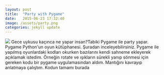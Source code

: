 ```yaml
---
layout: post
title:  "Party with Pygame"
date:   2015-06-23 17:32:40
image: /assets/party.png
categories: jekyll update
---
```

<img src="{{ page.image }}">
Gece uykusu kaçınca ne yapar insan?Tabiki Pygame ile party yapar. Pygame Python'un oyun kütüphanesi. Şuradan inceleyebilirsiniz. Pygame ile yapılmış oyunlardaki kodları okurken bazılarını kendi sahneme ekleyerek açıklamak istedim. Örneğin rotate ve ışıkların sürekli yanıp sönmesi için gereken kodu bir pygame uygulamasından aldım. Mantığını kavrayıp anlatmaya çalıştım. Kodun tamamı burada

